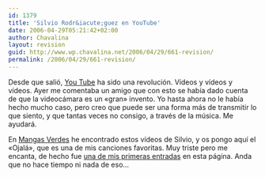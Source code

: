 ```yaml
---
id: 1379
title: 'Silvio Rodr&iacute;guez en YouTube'
date: 2006-04-29T05:21:42+02:00
author: Chavalina
layout: revision
guid: http://www.wp.chavalina.net/2006/04/29/661-revision/
permalink: /2006/04/29/661-revision/
---
```

Desde que salió, [You Tube](http://www.youtube.com) ha sido una revolución. V&iacute;deos y v&iacute;deos y v&iacute;deos. Ayer me comentaba un amigo que con esto se hab&iacute;a dado cuenta de que la videocámara es un «gran» invento. Yo hasta ahora no le hab&iacute;a hecho mucho caso, pero creo que puede ser una forma más de transmitir lo que siento, y que tantas veces no consigo, a través de la m&uacute;sica. Me ayudará.  
  
En <a href="http://mangasverdes.es/2006/04/29/silvio-rodriguez-en-youtube/" target="_blank">Mangas Verdes</a> he encontrado estos v&iacute;deos de Silvio, y os pongo aqu&iacute; el «Ojalá», que es una de mis canciones favoritas. Muy triste pero me encanta, de hecho fue <a href="http://chavalina.net/comentar.php?idpost=35" target="_blank">una de mis primeras entradas</a> en esta página. Anda que no hace tiempo ni nada de eso…